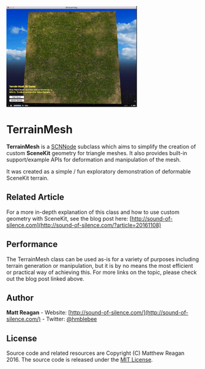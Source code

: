![TerrainMesh Demo](/terrainMeshDemo.gif?raw=true "TerrainMesh Demo")

# TerrainMesh

**TerrainMesh** is a [SCNNode](https://developer.apple.com/reference/scenekit/scnnode) subclass which aims to simplify the creation of custom **SceneKit** geometry for triangle meshes. It also provides built-in support/example APIs for deformation and manipulation of the mesh.

It was created as a simple / fun exploratory demonstration of deformable SceneKit terrain.

## Related Article

For a more in-depth explanation of this class and how to use custom geometry with SceneKit, see the blog post here: [http://sound-of-silence.com](http://sound-of-silence.com/?article=20161108)

## Performance

The TerrainMesh class can be used as-is for a variety of purposes including terrain generation or manipulation, but it is by no means the most efficient or practical way of achieving this. For more links on the topic, please check out the blog post linked above.

## Author

**Matt Reagan** - Website: [http://sound-of-silence.com/](http://sound-of-silence.com/) - Twitter: [@hmblebee](https://twitter.com/hmblebee)

## License

Source code and related resources are Copyright (C) Matthew Reagan 2016. The source code is released under the [MIT License](https://opensource.org/licenses/MIT).
